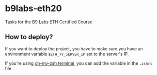 # b9labs-eth20
Tasks for the B9 Labs ETH Certified Course


## How to deploy?

If you want to deploy the project, you have to make sure you have an environment variable `$ETH_TV_SERVER_IP` set to the server's IP.

If you're using [oh-my-zsh terminal](https://ohmyz.sh/), you can add the variable in the `.zshrc` file
